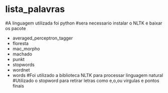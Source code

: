 # lista_palavras

#A linguagem utilizada foi python
#sera necessario instalar o NLTK e baixar os pacote 
- averaged_perceptron_tagger
- floresta
- mac_morpho
- machado
- punkt
- stopwords
- wordnet
- words
#Foi utilizado a biblioteca NLTK para processar linguagem natural
#Utilizado o stopword para retirar letras como e,o,ou virgulas e pontos finais 

